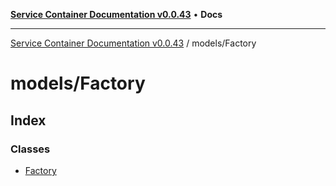 [**Service Container Documentation v0.0.43**](../../README.md) • **Docs**

***

[Service Container Documentation v0.0.43](../../modules.md) / models/Factory

# models/Factory

## Index

### Classes

- [Factory](classes/Factory.md)
